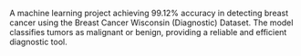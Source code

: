A machine learning project achieving 99.12% accuracy in detecting breast cancer using the Breast Cancer Wisconsin (Diagnostic) Dataset. 
The model classifies tumors as malignant or benign, providing a reliable and efficient diagnostic tool.
